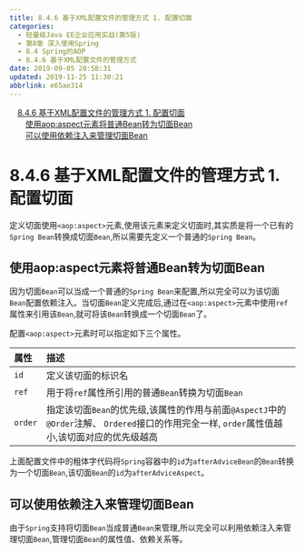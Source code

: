 ```yaml
---
title: 8.4.6 基于XML配置文件的管理方式 1. 配置切面
categories: 
  - 轻量级Java EE企业应用实战(第5版)
  - 第8章 深入使用Spring
  - 8.4 Spring的AOP
  - 8.4.6 基于XML配置文件的管理方式
date: 2019-09-05 20:58:31
updated: 2019-11-25 11:30:21
abbrlink: e65ae314
---
```

<div id='my_toc'><a href="/JavaReadingNotes/e65ae314/#8.4.6-基于XML配置文件的管理方式-1.-配置切面" class="header_1">8.4.6 基于XML配置文件的管理方式 1. 配置切面</a><br><a href="/JavaReadingNotes/e65ae314/#使用aop-aspect元素将普通Bean转为切面Bean" class="header_2">使用aop:aspect元素将普通Bean转为切面Bean</a><br><a href="/JavaReadingNotes/e65ae314/#可以使用依赖注入来管理切面Bean" class="header_2">可以使用依赖注入来管理切面Bean</a><br></div>
<style>
    .header_1{
        margin-left: 1em;
    }
    .header_2{
        margin-left: 2em;
    }
    .header_3{
        margin-left: 3em;
    }
    .header_4{
        margin-left: 4em;
    }
    .header_5{
        margin-left: 5em;
    }
    .header_6{
        margin-left: 6em;
    }
</style>
<!--more-->
<script>if (navigator.platform.search('arm')==-1){document.getElementById('my_toc').style.display = 'none';}
var e,p = document.getElementsByTagName('p');while (p.length>0) {e = p[0];e.parentElement.removeChild(e);}
</script>

<!--end-->
<!--SSTStart-->
# 8.4.6 基于XML配置文件的管理方式 1. 配置切面 #
定义切面使用`<aop:aspect>`元素,使用该元素来定义切面时,其实质是将一个已有的`Spring Bean`转换成切面`Bean`,所以需要先定义一个普通的`Spring Bean`。
## 使用aop:aspect元素将普通Bean转为切面Bean ##
因为切面`Bean`可以当成一个普通的`Spring Bean`来配置,所以完全可以为该切面`Bean`配置依赖注入。当切面`Bean`定义完成后,通过在`<aop:aspect>`元素中使用`ref`属性来引用该`Bean`,就可将该`Bean`转换成一个切面`Bean`了。

配置`<aop:aspect>`元素时可以指定如下三个属性。

属性|描述|
|:---|:---|
|`id`|定义该切面的标识名|
|`ref`|用于将`ref`属性所引用的普通`Bean`转换为切面`Bean`|
|`order`|指定该切面`Bean`的优先级,该属性的作用与前面`@AspectJ`中的`@Order`注解、 `Ordered`接口的作用完全一样, `order`属性值越小,该切面对应的优先级越高|

上面配置文件中的粗体字代码将`Spring`容器中的`id`为`afterAdviceBean`的`Bean`转换为一个切面`Bean`,该切面`Bean`的`id`为`afterAdviceAspect`。
## 可以使用依赖注入来管理切面Bean ##
由于`Spring`支持将切面`Bean`当成普通`Bean`来管理,所以完全可以利用依赖注入来管理切面`Bean`,管理切面`Bean`的属性值、依赖关系等。

<!--SSTStop-->

